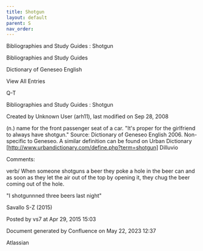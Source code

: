 ```yaml
---
title: Shotgun
layout: default
parent: S
nav_order:
---
```


Bibliographies and Study Guides : Shotgun

Bibliographies and Study Guides

Dictionary of Geneseo English

View All Entries

Q-T

Bibliographies and Study Guides : Shotgun

Created by  Unknown User (arh11), last modified on Sep 28, 2008

(n.) name for the front passenger seat of a car. &quot;It's proper for the girlfriend to always have shotgun.&quot; Source: Dictionary of Geneseo English 2006. Non-specific to Geneseo. A similar definition can be found on Urban Dictionary [http://www.urbandictionary.com/define.php?term=shotgun] Dilluvio

Comments:

verb/ When someone shotguns a beer they poke a hole in the beer can and as soon as they let the air out of the top by opening it, they chug the beer coming out of the hole. 

&quot;I shotgunnned three beers last night&quot;

Savallo S-Z (2015)

Posted by vs7 at Apr 29, 2015 15:03

Document generated by Confluence on May 22, 2023 12:37

Atlassian
